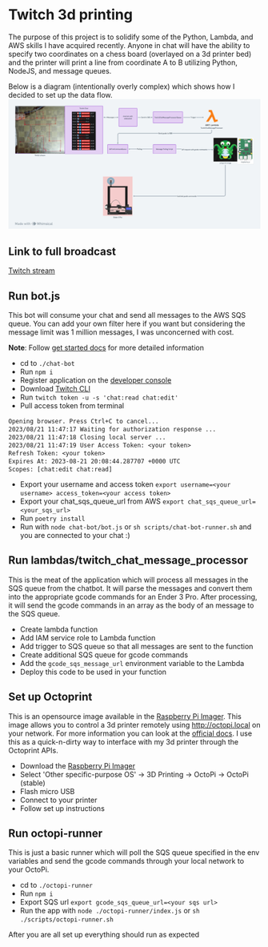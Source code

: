 # Twitch 3d printing
The purpose of this project is to solidify some of the Python, Lambda, and AWS skills I have acquired recently. Anyone in chat will have the ability to specify two coordinates on a chess board (overlayed on a 3d printer bed) and the printer will print a line from coordinate A to B utilizing Python, NodeJS, and message queues. 

Below is a diagram (intentionally overly complex) which shows how I decided to set up the data flow.
![TwitchChatTo3DPrintingWorkflow.png](docs%2FTwitchChatTo3DPrintingWorkflow.png)

## Link to full broadcast
[Twitch stream](https://www.twitch.tv/videos/1905892673)

## Run bot.js
This bot will consume your chat and send all messages to the AWS SQS queue. You can add your own filter here if you want but considering the message limit was 1 million messages, I was unconcerned with cost.

**Note**: Follow [get started docs](https://dev.twitch.tv/docs/irc/get-started/) for more detailed information

* cd to `./chat-bot`
* Run `npm i`
* Register application on the [developer console](https://dev.twitch.tv/console/apps)
* Download [Twitch CLI](https://dev.twitch.tv/docs/cli/)
* Run `twitch token -u -s 'chat:read chat:edit'`
* Pull access token from terminal
```
Opening browser. Press Ctrl+C to cancel...
2023/08/21 11:47:17 Waiting for authorization response ...
2023/08/21 11:47:18 Closing local server ...
2023/08/21 11:47:19 User Access Token: <your token> 
Refresh Token: <your token>  
Expires At: 2023-08-21 20:08:44.287707 +0000 UTC
Scopes: [chat:edit chat:read]
```
* Export your username and access token `export username=<your username> access_token=<your access token>`
* Export your chat_sqs_queue_url from AWS `export chat_sqs_queue_url=<your_sqs_url>`
* Run `poetry install` 
* Run with `node chat-bot/bot.js` or `sh scripts/chat-bot-runner.sh` and you are connected to your chat :)

## Run lambdas/twitch_chat_message_processor
This is the meat of the application which will process all messages in the SQS queue from the chatbot. It will parse the messages and convert them into the appropriate gcode commands for an Ender 3 Pro. After processing, it will send the gcode commands in an array as the body of an message to the SQS queue.

* Create lambda function
* Add IAM service role to Lambda function
* Add trigger to SQS queue so that all messages are sent to the function
* Create additional SQS queue for gcode commands
* Add the `gcode_sqs_message_url` environment variable to the Lambda
* Deploy this code to be used in your function

## Set up Octoprint
This is an opensource image available in the [Raspberry Pi Imager](https://www.raspberrypi.com/software/). This image allows you to control a 3d printer remotely using http://octopi.local on your network. For more information you can look at the [official docs](https://docs.octoprint.org/en/master/). I use this as a quick-n-dirty way to interface with my 3d printer through the Octoprint APIs.

* Download the [Raspberry Pi Imager](https://www.raspberrypi.com/software/)
* Select 'Other specific-purpose OS' -> 3D Printing -> OctoPi -> OctoPi (stable)
* Flash micro USB
* Connect to your printer
* Follow set up instructions

## Run octopi-runner
This is just a basic runner which will poll the SQS queue specified in the env variables and send the gcode commands through your local network to your OctoPi. 

* cd to `./octopi-runner`
* Run `npm i`
* Export SQS url `export gcode_sqs_queue_url=<your sqs url>`
* Run the app with `node ./octopi-runner/index.js` or `sh ./scripts/octopi-runner.sh`

After you are all set up everything should run as expected